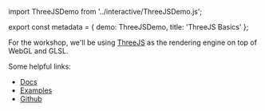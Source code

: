 import ThreeJSDemo from '../interactive/ThreeJSDemo.js';

export const metadata = {
  demo: ThreeJSDemo,
  title: 'ThreeJS Basics'
};

For the workshop, we'll be using [ThreeJS](https://threejs.org/) as the rendering engine on top of WebGL and GLSL.

Some helpful links:

- [Docs](https://threejs.org/docs/)
- [Examples](https://threejs.org/examples/)
- [Github](https://github.com/mrdoob/three.js/)

